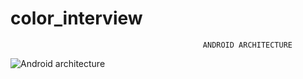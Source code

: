 # color_interview

                                               ANDROID ARCHITECTURE
                                           
                                            
![Android architecture](https://developer.android.com/topic/libraries/architecture/images/final-architecture.png)
